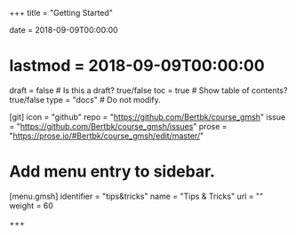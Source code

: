 +++
title = "Getting Started"

date = 2018-09-09T00:00:00
# lastmod = 2018-09-09T00:00:00

draft = false  # Is this a draft? true/false
toc = true  # Show table of contents? true/false
type = "docs"  # Do not modify.

[git]
  icon = "github"
  repo = "https://github.com/Bertbk/course_gmsh"
  issue = "https://github.com/Bertbk/course_gmsh/issues"
  prose = "https://prose.io/#Bertbk/course_gmsh/edit/master/"
  

# Add menu entry to sidebar.
[menu.gmsh]
  identifier = "tips&tricks"
  name = "Tips & Tricks"
  url = ""
  weight = 60

+++